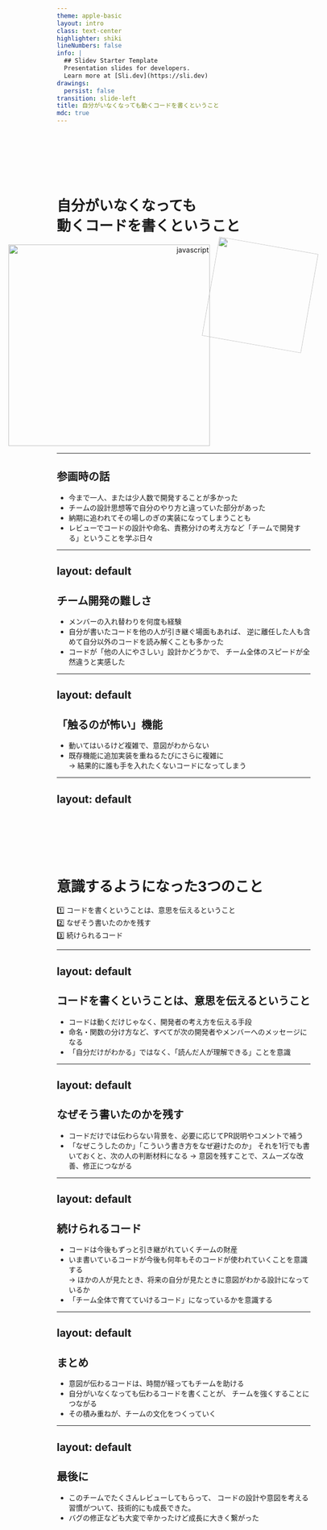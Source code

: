 ```yaml
---
theme: apple-basic
layout: intro
class: text-center
highlighter: shiki
lineNumbers: false
info: |
  ## Slidev Starter Template
  Presentation slides for developers.
  Learn more at [Sli.dev](https://sli.dev)
drawings:
  persist: false
transition: slide-left
title: 自分がいなくなっても動くコードを書くということ
mdc: true
---
```


# 自分がいなくなっても<br>動くコードを書くということ
<div class="img">
<img src="/balloon.png" alt="javascript" class="img2" />
<img src="/penguin.png" alt="" class="img1" />
</div>

<style>
h1 {
  padding-top: 100px;
}
.img1 {
text-align: right;
width:200px;
transform: rotate(10deg);
}
.img2 {
display: block;
text-align: right;
width: 400px;
}
.img {
display: flex;
justify-content: flex-end;
}
</style>
---

## 参画時の話
- 今まで一人、または少人数で開発することが多かった
- チームの設計思想等で自分のやり方と違っていた部分があった
- 納期に追われてその場しのぎの実装になってしまうことも
- レビューでコードの設計や命名、責務分けの考え方など「チームで開発する」ということを学ぶ日々

---
layout: default
---

## チーム開発の難しさ
- メンバーの入れ替わりを何度も経験
- 自分が書いたコードを他の人が引き継ぐ場面もあれば、 逆に離任した人も含めて自分以外のコードを読み解くことも多かった
- コードが「他の人にやさしい」設計かどうかで、 チーム全体のスピードが全然違うと実感した

---
layout: default
---

## 「触るのが怖い」機能

- 動いてはいるけど複雑で、意図がわからない
- 既存機能に追加実装を重ねるたびにさらに複雑に  
  → 結果的に誰も手を入れたくないコードになってしまう



---
layout: default
---


# 意識するようになった3つのこと

1️⃣ コードを書くということは、意思を伝えるということ  
2️⃣ なぜそう書いたのかを残す   
3️⃣ 続けられるコード

---
layout: default
---


## コードを書くということは、意思を伝えるということ

- コードは動くだけじゃなく、開発者の考え方を伝える手段
- 命名・関数の分け方など、すべてが次の開発者やメンバーへのメッセージになる
- 「自分だけがわかる」ではなく、「読んだ人が理解できる」ことを意識

---
layout: default
---

## なぜそう書いたのかを残す
- コードだけでは伝わらない背景を、必要に応じてPR説明やコメントで補う
- 「なぜこうしたのか」「こういう書き方をなぜ避けたのか」 それを1行でも書いておくと、次の人の判断材料になる
  → 意図を残すことで、スムーズな改善、修正につながる

---
layout: default
---

## 続けられるコード
- コードは今後もずっと引き継がれていくチームの財産
- いま書いているコードが今後も何年もそのコードが使われていくことを意識する  
  → ほかの人が見たとき、将来の自分が見たときに意図がわかる設計になっているか
- 「チーム全体で育てていけるコード」になっているかを意識する

---
layout: default
---

## まとめ
- 意図が伝わるコードは、時間が経ってもチームを助ける
- 自分がいなくなっても伝わるコードを書くことが、 チームを強くすることにつながる
- その積み重ねが、チームの文化をつくっていく

---
layout: default
---

## 最後に
- このチームでたくさんレビューしてもらって、 コードの設計や意図を考える習慣がついて、技術的にも成長できた。
- バグの修正なども大変で辛かったけど成長に大きく繋がった
